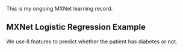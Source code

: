 This is my ongoing MXNet learning record.

## MXNet Logistic Regression Example

We use 8 features to predict whether the patient has diabetes or not.
